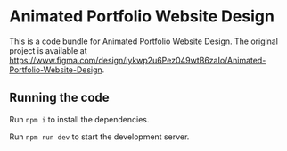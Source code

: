 
  # Animated Portfolio Website Design

  This is a code bundle for Animated Portfolio Website Design. The original project is available at https://www.figma.com/design/iykwp2u6Pez049wtB6zaIo/Animated-Portfolio-Website-Design.

  ## Running the code

  Run `npm i` to install the dependencies.

  Run `npm run dev` to start the development server.
  